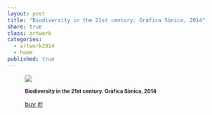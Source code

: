 ```yaml
---
layout: post
title: "Biodiversity in the 21st century. Gràfica Sònica, 2014"
share: true
class: artwork
categories:
  - artwork2014
  - home
published: true
---
```


<figure class="text-center">
	<img src="http://www.artinpocket.cat/wp-content/uploads/2014/07/2.biodiversity-in-the-2st-century-grafika-sonika-2014-watermark.jpg">
	<figcaption>
		<p><small><strong>Biodiversity in the 21st century. Gràfica Sònica, 2014</strong></small></p>
		<p><a href="http://www.artinpocket.cat/product/biodiversity-in-the-21st-century-grafica-sonica-2014/" class="btn btn-primary btn-lg"><i class="fa fa-credit-card"></i> buy it!</a></p>
	</figcaption>
</figure>